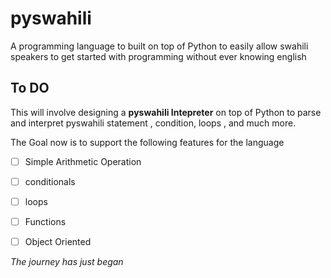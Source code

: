 # pyswahili
A programming language to built on top of Python to easily allow swahili speakers to get started with programming without ever knowing english



## To DO

This will involve designing a **pyswahili Intepreter** on top of Python to parse and interpret pyswahili statement 
, condition, loops , and much more.

The Goal now is to support the following features for the language

- [ ] Simple Arithmetic Operation
- [ ] conditionals  
- [ ] loops
- [ ] Functions 
- [ ] Object Oriented 


*The journey has just began*